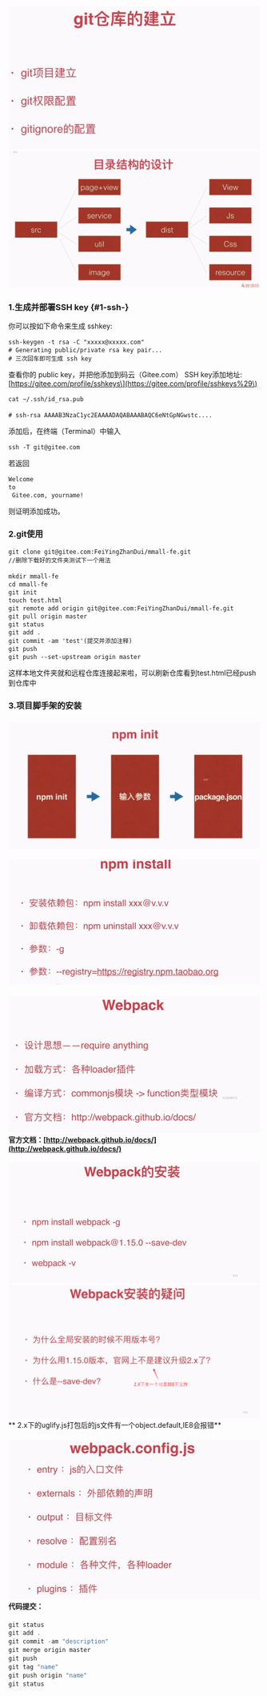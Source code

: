 ![](/assets/import30.png)![](/assets/import32.png)

### 1.生成并部署SSH key {#1-ssh-}

你可以按如下命令来生成 sshkey:

```
ssh-keygen -t rsa -C "xxxxx@xxxxx.com"
# Generating public/private rsa key pair...
# 三次回车即可生成 ssh key
```

查看你的 public key，并把他添加到码云（Gitee.com） SSH key添加地址:[https://gitee.com/profile/sshkeys\](https://gitee.com/profile/sshkeys%29\)

```
cat ~/.ssh/id_rsa.pub

# ssh-rsa AAAAB3NzaC1yc2EAAAADAQABAAABAQC6eNtGpNGwstc....
```

添加后，在终端（Terminal）中输入

```
ssh -T git@gitee.com
```

若返回

```
Welcome 
to
 Gitee.com, yourname!
```

则证明添加成功。

### 2.git使用

```
git clone git@gitee.com:FeiYingZhanDui/mmall-fe.git
//删除下载好的文件夹测试下一个用法

mkdir mmall-fe
cd mmall-fe
git init
touch test.html
git remote add origin git@gitee.com:FeiYingZhanDui/mmall-fe.git
git pull origin master
git status
git add .
git commit -am 'test'(提交并添加注释)
git push
git push --set-upstream origin master
```

这样本地文件夹就和远程仓库连接起来啦，可以刷新仓库看到test.html已经push到仓库中

### 3.项目脚手架的安装

### ![](/assets/import35.png)

![](/assets/import36.png)

#### ![](/assets/impor37t.png)官方文档：[http://webpack.github.io/docs/](http://webpack.github.io/docs/)

![](/assets/import37.png)![](/assets/import38.png)** 2.x下的uglify.js打包后的js文件有一个object.default,IE8会报错**

#### ![](/assets/import40.png)代码提交：

```js
git status
git add .
git commit -am "description"
git merge origin master
git push
git tag "name"
git push origin "name"
git status
```

## 



